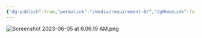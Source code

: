 ```yaml
---
{"dg-publish":true,"permalink":"/media/requirement-6/","dgHomeLink":false}
---
```


![Screenshot 2023-06-05 at 6.06.19 AM.png](/img/user/Attachments/Screenshot%202023-06-05%20at%206.06.19%20AM.png)